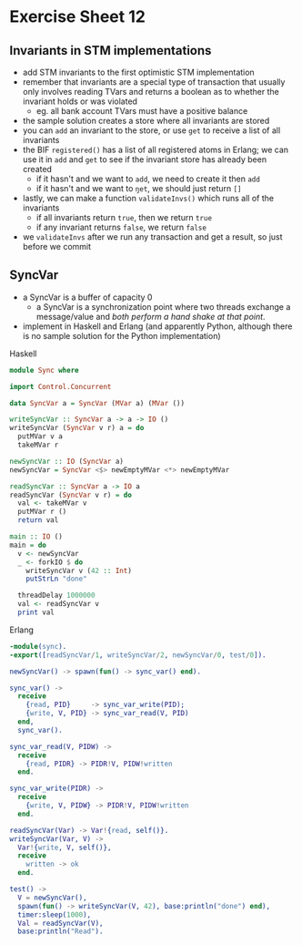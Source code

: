 # Exercise Sheet 12

## Invariants in STM implementations
- add STM invariants to the first optimistic STM implementation
- remember that invariants are a special type of transaction that usually only involves reading TVars and returns a boolean as to whether the invariant holds or was violated
  - eg. all bank account TVars must have a positive balance
- the sample solution creates a store where all invariants are stored
- you can `add` an invariant to the store, or use `get` to receive a list of all invariants
- the BIF `registered()` has a list of all registered atoms in Erlang; we can use it in `add` and `get` to see if the invariant store has already been created
  - if it hasn't and we want to `add`, we need to create it then `add`
  - if it hasn't and we want to `ŋet`, we should just return `[]`
- lastly, we can make a function `validateInvs()` which runs all of the invariants
  - if all invariants return `true`, then we return `true`
  - if any invariant returns `false`, we return `false`
- we `validateInvs` after we run any transaction and get a result, so just before we commit

## SyncVar
- a SyncVar is a buffer of capacity 0
  - a SyncVar is a synchronization point where two threads exchange a message/value and *both perform a hand shake at that point*.
- implement in Haskell and Erlang (and apparently Python, although there is no sample solution for the Python implementation)

Haskell

```hs
module Sync where

import Control.Concurrent

data SyncVar a = SyncVar (MVar a) (MVar ())

writeSyncVar :: SyncVar a -> a -> IO ()
writeSyncVar (SyncVar v r) a = do
  putMVar v a
  takeMVar r

newSyncVar :: IO (SyncVar a)
newSyncVar = SyncVar <$> newEmptyMVar <*> newEmptyMVar

readSyncVar :: SyncVar a -> IO a
readSyncVar (SyncVar v r) = do
  val <- takeMVar v
  putMVar r ()
  return val

main :: IO ()
main = do
  v <- newSyncVar
  _ <- forkIO $ do
    writeSyncVar v (42 :: Int)
    putStrLn "done"

  threadDelay 1000000
  val <- readSyncVar v
  print val
```

Erlang

```erl
-module(sync).
-export([readSyncVar/1, writeSyncVar/2, newSyncVar/0, test/0]).

newSyncVar() -> spawn(fun() -> sync_var() end).

sync_var() ->
  receive
    {read, PID}     -> sync_var_write(PID);
    {write, V, PID} -> sync_var_read(V, PID)
  end,
  sync_var().

sync_var_read(V, PIDW) ->
  receive
    {read, PIDR} -> PIDR!V, PIDW!written
  end.

sync_var_write(PIDR) ->
  receive
    {write, V, PIDW} -> PIDR!V, PIDW!written
  end.

readSyncVar(Var) -> Var!{read, self()}.
writeSyncVar(Var, V) ->
  Var!{write, V, self()},
  receive
    written -> ok
  end.

test() ->
  V = newSyncVar(),
  spawn(fun() -> writeSyncVar(V, 42), base:println("done") end),
  timer:sleep(1000),
  Val = readSyncVar(V),
  base:println("Read").
```

